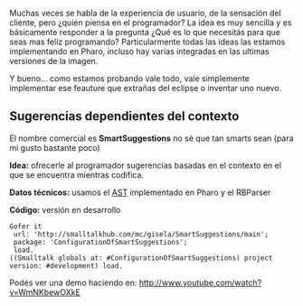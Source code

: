 Muchas veces se habla de la experiencia de usuario, de la sensación del cliente, pero ¿quién piensa en el programador? La idea es muy sencilla y es básicamente responder a la pregunta ¿Qué es lo que necesitás para que seas mas feliz programando? Particularmente todas las ideas las estamos implementando en Pharo, incluso hay varias integradas en las ultimas versiones de la imagen.

Y bueno... como estamos probando vale todo, vale simplemente implementar ese feauture que extrañas del eclipse o inventar uno nuevo.

Sugerencias dependientes del contexto
-------------------------------------

El nombre comercial es **SmartSuggestions** no sé que tan smarts sean (para mi gusto bastante poco)

**Idea:** ofrecerle al programador sugerencias basadas en el contexto en el que se encuentra mientras codifica.

**Datos técnicos:** usamos el [AST](ast.html) implementado en Pharo y el RBParser

**Código:** versión en desarrollo

    Gofer it
     url: 'http://smalltalkhub.com/mc/gisela/SmartSuggestions/main';
     package: 'ConfigurationOfSmartSuggestions';
     load. 
    ((Smalltalk globals at: #ConfigurationOfSmartSuggestions) project version: #development) load.

Podés ver una demo haciendo en: <http://www.youtube.com/watch?v=WmNKbewOXkE>
